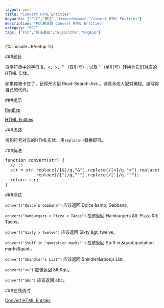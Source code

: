 ```yaml
---
layout: post
title: "Convert HTML Entities"
keywords: ["FCC","算法","freecodecamp","Convert HTML Entities"]
description: "FCC算法题 Convert HTML Entities"
category: "FCC"
tags: ["FCC","算法基础","algorithm","RegExp"]
---
```

{% include JB/setup %}

###题目

将字符串中的字符 &、<、>、" （双引号）, 以及 ' （单引号）转换为它们对应的 HTML 实体。

如果你被卡住了，记得开大招 Read-Search-Ask 。试着与他人配对编程。编写你自己的代码。

###提示

[RegExp](https://developer.mozilla.org/zh-CN/docs/Web/JavaScript/Reference/Global_Objects/RegExp)

[HTML Entities](https://dev.w3.org/html5/html-author/charref)

###思路

找到符号对应的HTML实体，用`replace()`替换即可。

###解法

<pre>
function convert(str) {
  // &colon;&rpar;
  str = str.replace(/[&]/g,"&amp;").replace(/[<]/g,"&lt;").replace(/[>]/g,"&gt;")
           .replace(/["]/g,"&quot;").replace(/[']/g,"&apos;");
  return str;
}
</pre>

###测试

`convert("Dolce & Gabbana")` 应该返回 Dolce &​amp; Gabbana。

`convert("Hamburgers < Pizza < Tacos")` 应该返回 Hamburgers &​lt; Pizza &​lt; Tacos。

`convert("Sixty > twelve")` 应该返回 Sixty &​gt; twelve。

`convert('Stuff in "quotation marks"')` 应该返回 Stuff in &​quot;quotation marks&​quot;。

`convert("Shindler's List")` 应该返回 Shindler&​apos;s List。

`convert("<>")` 应该返回 &​lt;&​gt;。

`convert("abc")` 应该返回 abc。

###在线调试

[Convert HTML Entities](https://freecodecamp.cn/challenges/convert-html-entities)